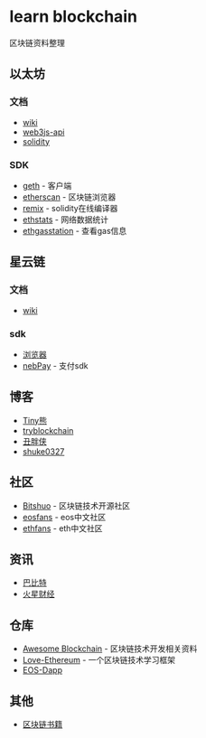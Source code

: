 # learn blockchain
区块链资料整理

## 以太坊
### 文档
- [wiki](https://github.com/ethereum/wiki/wiki)
- [web3js-api](https://github.com/ethereum/wiki/wiki/JavaScript-API)
- [solidity](https://solidity.readthedocs.io/en/v0.4.24/)
### SDK
- [geth](https://github.com/ethereum/go-ethereum) - 客户端
- [etherscan](https://etherscan.io/) - 区块链浏览器
- [remix](http://remix.ethereum.org/) - solidity在线编译器
- [ethstats](https://ethstats.net/) - 网络数据统计
- [ethgasstation](https://ethgasstation.info/index.php) - 查看gas信息
## 星云链
### 文档
- [wiki](wiki)
### sdk
- [浏览器](https://explorer.nebulas.io/#/)
- [nebPay](https://github.com/nebulasio/nebPay) - 支付sdk

## 博客
- [Tiny熊](https://learnblockchain.cn/)
- [tryblockchain](http://me.tryblockchain.org/)
- [丑胖侠](https://blog.csdn.net/column/details/13651.html)
- [shuke0327](https://www.jianshu.com/u/29f865fe3598)
## 社区
- [Bitshuo](https://bitshuo.com/) - 区块链技术开源社区
- [eosfans](https://eosfans.io/) - eos中文社区
- [ethfans](https://eosfans.io/) - eth中文社区
## 资讯
- [巴比特](http://www.8btc.com)
- [火星财经](http://www.huoxing24.com/)
## 仓库
- [Awesome Blockchain](https://github.com/chaozh/awesome-blockchain-cn) - 区块链技术开发相关资料
- [Love-Ethereum](https://github.com/xianfeng92/Love-Ethereum) - 一个区块链技术学习框架
- [EOS-Dapp](https://github.com/PeterHuZQ/EOS-Dapp)
## 其他
- [区块链书籍](https://sale.jd.com/act/dqtmRyTIuQkFHG4.html?cu=true&utm_source=segmentfault.com&utm_medium=tuiguang&utm_campaign=t_1000470991_&utm_term=7caaffb4dd9e4147ba7e5fd2ce98325c&abt=3)


